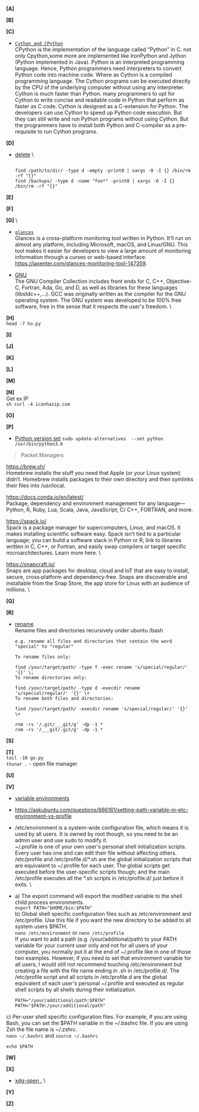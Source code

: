 **[A]**

**[B]**

**[C]**
- [`Cython and CPython`](https://www.tutorialspoint.com/what-is-the-difference-between-cython-and-cpython) \
  CPython is the implementation of the language called “Python” in C. not only Cpython,some more are implemented like IronPython and Jython (Python implemented in Java).
  Python is an interpreted programming language. Hence, Python programmers need interpreters to convert Python code into machine code. Where as Cython is a compiled programming language. The Cython programs can be executed directly by the CPU of the underlying computer without using any interpreter.
  Cython is much faster than Python. many programmers to opt for Cython to write concise and readable code in Python that perform as faster as C code.
  Cython is designed as a C-extension for Python. The developers can use Cython to speed up Python code execution. But they can still write and run Python programs without using Cython. But the programmers have to install both Python and C-compiler as a pre-requisite to run Cython programs.

**[D]**
- [delete](https://www.cyberciti.biz/faq/how-to-find-and-delete-directory-recursively-on-linux-or-unix-like-system/) \
  ```aidl
  
  find /path/to/dir/ -type d -empty -print0 | xargs -0 -I {} /bin/rm -rf "{}"
  find /backups/ -type d -name "foo*" -print0 | xargs -0 -I {} /bin/rm -rf "{}"
  ```

**[E]**

**[F]**

**[G]** \
- [`glances`](html#:~:text=Glances%20is%20a%20cross%2Dplatform,curses%20or%20web%2Dbased%20interface.) \
Glances is a cross-platform monitoring tool written in Python.  It’ll run on almost any platform, including Microsoft, macOS, and Linux/GNU. This tool makes it easier for developers to view a large amount of monitoring information through a curses or web-based interface.     
  https://jaxenter.com/glances-monitoring-tool-147359.

- [GNU](https://gcc.gnu.org/) \
  The GNU Compiler Collection includes front ends for C, C++, Objective-C, Fortran, Ada, Go, and D, as well as libraries for these languages (libstdc++,...). GCC was originally written as the compiler for the GNU operating system. The GNU system was developed to be 100% free software, free in the sense that it respects the user's freedom. \
  
**[H]** \
`head -7 ho.py`

**[I]**

**[J]**

**[K]**

**[L]**

**[M]**

**[N]** \
Get ex IP\
``sh
curl -4 icanhazip.com
``

**[O]**

**[P]**
- [Python version set](https://unix.stackexchange.com/questions/410579/change-the-python3-default-version-in-ubuntu) 
`sudo update-alternatives  --set python /usr/bin/python3.6`

> Packet Managers 
 
https://brew.sh/ \
Homebrew installs the stuff you need that Apple (or your Linux system) didn’t. Homebrew installs packages to their own directory and then symlinks their files into /usr/local.

https://docs.conda.io/en/latest/ \
Package, dependency and environment management for any language—Python, R, Ruby, Lua, Scala, Java, JavaScript, C/ C++, FORTRAN, and more.

https://spack.io/ \
Spack is a package manager for supercomputers, Linux, and macOS. It makes installing scientific software easy. Spack isn’t tied to a particular language; you can build a software stack in Python or R, link to libraries written in C, C++, or Fortran, and easily swap compilers or target specific microarchitectures. Learn more here. \

https://snapcraft.io/ \
Snaps are app packages for desktop, cloud and IoT that are easy to install, secure, cross‐platform and dependency‐free. Snaps are discoverable and installable from the Snap Store, the app store for Linux with an audience of millions. \

**[Q]**

**[R]**
- [rename](https://stackoverflow.com/questions/15012631/rename-files-and-directories-recursively-under-ubuntu-bash) \
  Rename files and directories recursively under ubuntu /bash
  ```
  e.g. rename all files and directories that contain the word "special" to "regular"
  
  To rename files only:
  
  find /your/target/path/ -type f -exec rename 's/special/regular/' '{}' \;
  To rename directories only:
  
  find /your/target/path/ -type d -execdir rename 's/special/regular/' '{}' \+
  To rename both files and directories:
  
  find /your/target/path/ -execdir rename 's/special/regular/' '{}' \+
  ```
  ```aidl
  rnm -rs '/.git/___git/g' -dp -1 *
  rnm -rs '/___git/.git/g' -dp -1 *
  ```
**[S]**

**[T]** \
`tail -10 go.py` \
`thunar .` - open file manager

**[U]**

**[V]**
- [variable environments](https://linuxize.com/post/how-to-add-directory-to-path-in-linux/) 

- https://askubuntu.com/questions/866161/setting-path-variable-in-etc-environment-vs-profile

- /etc/environment is a system-wide configuration file, which means it is used by all users. It is owned by root though, so you need to be an admin user and use sudo to modify it. \
 ~/.profile is one of your own user's personal shell initialization scripts. Every user has one and can edit their file without affecting others. \
 /etc/profile and /etc/profile.d/*.sh are the global initialization scripts that are equivalent to ~/.profile for each user. The global scripts get executed before the user-specific scripts though; and the main /etc/profile executes all the *.sh scripts in /etc/profile.d/ just before it exits. \


- a) The export command will export the modified variable to the shell child process environments. \
`export PATH="$HOME/bin:$PATH"` \
b) Global shell specific configuration files such as /etc/environment and /etc/profile. Use this file if you want the new directory to be added to all system users $PATH. \
`nano /etc/environment` or `nano /etc/profile`\
  If you want to add a path (e.g. /your/additional/path) to your PATH variable for your current user only and not for all users of your computer, you normally put it at the end of ~/.profile like in one of those two examples. However, if you need to set that environment variable for all users, I would still not recommend touching /etc/environment but creating a file with the file name ending in .sh in /etc/profile.d/. The /etc/profile script and all scripts in /etc/profile.d are the global equivalent of each user's personal ~/.profile and executed as regular shell scripts by all shells during their initialization.
  ```
  PATH="/your/additional/path:$PATH"
  PATH="$PATH:/your/additional/path"
  ``` 
c) Per-user shell specific configuration files. For example, if you are using Bash, you can set the $PATH variable in the ~/.bashrc file. If you are using Zsh the file name is ~/.zshrc. \
  `nano ~/.bashrc` and `source ~/.bashrc`

`echo $PATH`

**[W]**

**[X]**
- [xdg-open .](https://www.geeksforgeeks.org/xdg-open-command-in-linux-with-examples/) \

**[Y]**

**[Z]**